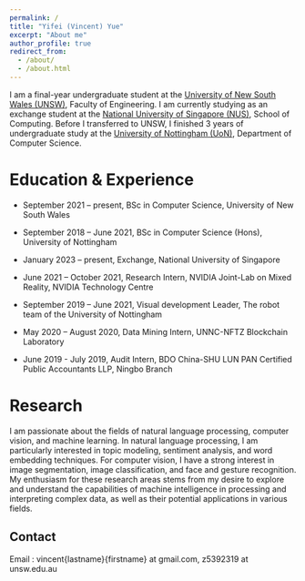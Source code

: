 ```yaml
---
permalink: /
title: "Yifei (Vincent) Yue"
excerpt: "About me"
author_profile: true
redirect_from:
  - /about/
  - /about.html
---
```


I am a final-year undergraduate student at the [University of New South Wales (UNSW)](https://www.unsw.edu.au/), Faculty of Engineering. I am currently studying as an exchange student at the [National University of Singapore (NUS)](https://www.nus.edu.sg/), School of Computing. Before I transferred to UNSW, I finished 3 years of undergraduate study at the [University of Nottingham (UoN)](https://www.nottingham.ac.uk/), Department of Computer Science.

Education & Experience
======

* September 2021 – present, BSc in Computer Science, University of New South Wales
* September 2018 – June 2021, BSc in Computer Science (Hons), University of Nottingham
* January 2023 – present, Exchange, National University of Singapore

* June 2021 – October 2021, Research Intern, NVIDIA Joint-Lab on Mixed Reality, NVIDIA Technology Centre
* September 2019 – June 2021, Visual development Leader, The robot team of the University of Nottingham
* May 2020 – August 2020, Data Mining Intern, UNNC-NFTZ Blockchain Laboratory
* June 2019 - July 2019, Audit Intern, BDO China-SHU LUN PAN Certified Public Accountants LLP, Ningbo Branch

Research
======

I am passionate about the fields of natural language processing, computer vision, and machine learning. In natural language processing, I am particularly interested in topic modeling, sentiment analysis, and word embedding techniques. For computer vision, I have a strong interest in image segmentation, image classification, and face and gesture recognition. My enthusiasm for these research areas stems from my desire to explore and understand the capabilities of machine intelligence in processing and interpreting complex data, as well as their potential applications in various fields.

Contact
------

Email : vincent{lastname}{firstname} at gmail.com, z5392319 at unsw.edu.au
